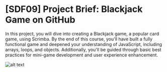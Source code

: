 # [SDF09] Project Brief: Blackjack Game on GitHub

In this project, you will dive into creating a Blackjack game, a popular card game, using Scrimba. By the end of this course, you'll have built a fully functional game and deepened your understanding of JavaScript, including arrays, loops, and objects. Additionally, you'll be guided through basic best practices for mini-game development and user experience enhancement.

![alt text](blackjack.png)
